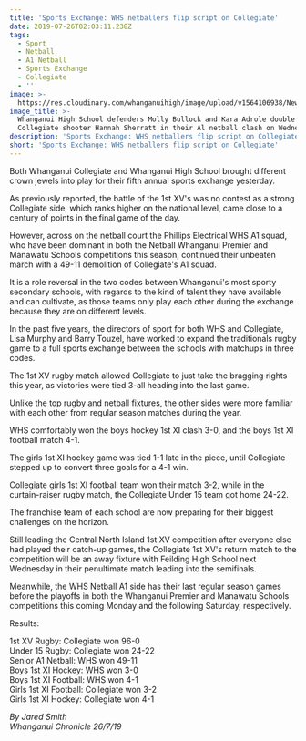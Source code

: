 ```yaml
---
title: 'Sports Exchange: WHS netballers flip script on Collegiate'
date: 2019-07-26T02:03:11.238Z
tags:
  - Sport
  - Netball
  - A1 Netball
  - Sports Exchange
  - Collegiate
  - ''
image: >-
  https://res.cloudinary.com/whanganuihigh/image/upload/v1564106938/News/vs_Collegiate_Chronicle_26.7.17.jpg
image_title: >-
  Whanganui High School defenders Molly Bullock and Kara Adrole double up on
  Collegiate shooter Hannah Sherratt in their Al netball clash on Wednesday.
description: 'Sports Exchange: WHS netballers flip script on Collegiate'
short: 'Sports Exchange: WHS netballers flip script on Collegiate'
---
```

Both Whanganui Collegiate and Whanganui High School brought different crown jewels into play for their fifth annual sports exchange yesterday.

As previously reported, the battle of the 1st XV's was no contest as a strong Collegiate side, which ranks higher on the national level, came close to a century of points in the final game of the day.

However, across on the netball court the Phillips Electrical WHS A1 squad, who have been dominant in both the Netball Whanganui Premier and Manawatu Schools competitions this season, continued their unbeaten march with a 49-11 demolition of Collegiate's A1 squad.

It is a role reversal in the two codes between Whanganui's most sporty secondary schools, with regards to the kind of talent they have available and can cultivate, as those teams only play each other during the exchange because they are on different levels.

In the past five years, the directors of sport for both WHS and Collegiate, Lisa Murphy and Barry Touzel, have worked to expand the traditionals rugby game to a full sports exchange between the schools with matchups in three codes.

The 1st XV rugby match allowed Collegiate to just take the bragging rights this year, as victories were tied 3-all heading into the last game.

Unlike the top rugby and netball fixtures, the other sides were more familiar with each other from regular season matches during the year.

WHS comfortably won the boys hockey 1st XI clash 3-0, and the boys 1st XI football match 4-1.

The girls 1st XI hockey game was tied 1-1 late in the piece, until Collegiate stepped up to convert three goals for a 4-1 win.

Collegiate girls 1st XI football team won their match 3-2, while in the curtain-raiser rugby match, the Collegiate Under 15 team got home 24-22.

The franchise team of each school are now preparing for their biggest challenges on the horizon.

Still leading the Central North Island 1st XV competition after everyone else had played their catch-up games, the Collegiate 1st XV's return match to the competition will be an away fixture with Feilding High School next Wednesday in their penultimate match leading into the semifinals.

Meanwhile, the WHS Netball A1 side has their last regular season games before the playoffs in both the Whanganui Premier and Manawatu Schools competitions this coming Monday and the following Saturday, respectively.

Results:

1st XV Rugby: Collegiate won 96-0  
Under 15 Rugby: Collegiate won 24-22  
Senior A1 Netball: WHS won 49-11  
Boys 1st XI Hockey: WHS won 3-0  
Boys 1st XI Football: WHS won 4-1  
Girls 1st XI Football: Collegiate won 3-2  
Girls 1st XI Hockey: Collegiate won 4-1  

_By Jared Smith_    
_Whanganui Chronicle 26/7/19_
